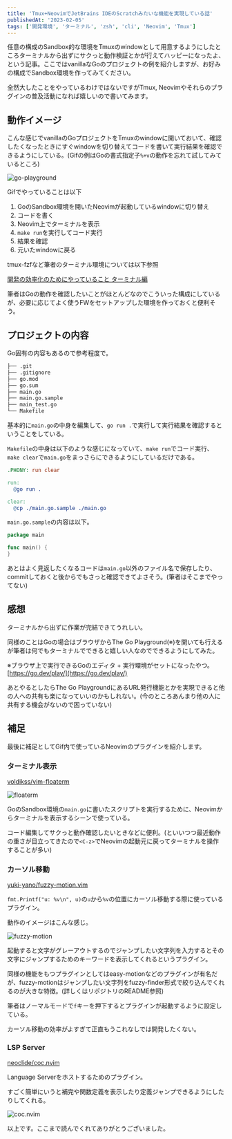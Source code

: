 ```yaml
---
title: 'Tmux+NeovimでJetBrains IDEのScratchみたいな機能を実現している話'
publishedAt: '2023-02-05'
tags: ['開発環境', 'ターミナル', 'zsh', 'cli', 'Neovim', 'Tmux']
---
```


任意の構成のSandbox的な環境をTmuxのwindowとして用意するようにしたところターミナルから出ずにサクっと動作検証とかが行えてハッピーになったよ、という記事。ここではvanillaなGoのプロジェクトの例を紹介しますが、お好みの構成でSandbox環境を作ってみてください。

全然大したことをやっているわけではないですがTmux, Neovimやそれらのプラグインの普及活動になれば嬉しいので書いてみます。

## 動作イメージ
こんな感じでvanillaのGoプロジェクトをTmuxのwindowに開いておいて、確認したくなったときにすぐwindowを切り替えてコードを書いて実行結果を確認できるようにしている。(Gifの例はGoの書式指定子`%+v`の動作を忘れて試してみているところ)

![go-playground](https://user-images.githubusercontent.com/49891479/216776240-de8145cd-7d07-4351-9aad-587bb7711ec2.gif)

Gifでやっていることは以下

1. GoのSandbox環境を開いたNeovimが起動しているwindowに切り替え
1. コードを書く
1. Neovim上でターミナルを表示
1. `make run`を実行してコード実行
1. 結果を確認
1. 元いたwindowに戻る

tmux-fzfなど筆者のターミナル環境については以下参照

[開発の効率化のためにやっていること ターミナル編](https://blog.kyu08.com/posts/my-dev-setup-terminal)

筆者はGoの動作を確認したいことがほとんどなのでこういった構成にしているが、必要に応じてよく使うFWをセットアップした環境を作っておくと便利そう。

## プロジェクトの内容
Go固有の内容もあるので参考程度で。

```bash
├── .git
├── .gitignore
├── go.mod
├── go.sum
├── main.go
├── main.go.sample
├── main_test.go
└── Makefile
```

基本的に`main.go`の中身を編集して、`go run .`で実行して実行結果を確認するということをしている。

`Makefile`の中身は以下のような感じになっていて、`make run`でコード実行、`make clear`で`main.go`をまっさらにできるようにしているだけである。

```Makefile
.PHONY: run clear

run:
  @go run .

clear:
  @cp ./main.go.sample ./main.go
```

`main.go.sample`の内容は以下。

```go
package main

func main() {
}
```

あとはよく見返したくなるコードは`main.go`以外のファイル名で保存したり、commitしておくと後からでもさっと確認できてよさそう。(筆者はそこまでやってない)

## 感想
ターミナルから出ずに作業が完結できてうれしい。

同様のことはGoの場合はブラウザからThe Go Playground(※)を開いても行えるが筆者は何でもターミナルでできると嬉しい人なのでできるようにしてみた。

※ブラウザ上で実行できるGoのエディタ + 実行環境がセットになったやつ。[https://go.dev/play/](https://go.dev/play/)

あとやるとしたらThe Go PlaygroundにあるURL発行機能とかを実現できると他の人への共有も楽になっていいのかもしれない。(今のところあんまり他の人に共有する機会がないので困っていない)

## 補足
最後に補足としてGif内で使っているNeovimのプラグインを紹介します。

### ターミナル表示
[voldikss/vim-floaterm](https://github.com/voldikss/vim-floaterm)

![floaterm](https://user-images.githubusercontent.com/49891479/216777279-6e1b08b1-4e3d-47a1-b995-d388aa85d5c4.gif)

GoのSandbox環境の`main.go`に書いたスクリプトを実行するために、Neovimからターミナルを表示するシーンで使っている。

コード編集してサクっと動作確認したいときなどに便利。(といいつつ最近動作の重さが目立ってきたので`<C-z>`でNeovimの起動元に戻ってターミナルを操作することが多い)

### カーソル移動
[yuki-yano/fuzzy-motion.vim](https://github.com/yuki-yano/fuzzy-motion.vim)

`fmt.Printf("u: %v\n", u)`の`u`から`%v`の位置にカーソル移動する際に使っているプラグイン。

動作のイメージはこんな感じ。

![fuzzy-motion](https://user-images.githubusercontent.com/49891479/216777071-2300fe76-cd19-4736-b18c-794c640ed623.gif)

起動すると文字がグレーアウトするのでジャンプしたい文字列を入力するとその文字にジャンプするためのキーワードを表示してくれるというプラグイン。

同様の機能をもつプラグインとしてはeasy-motionなどのプラグインが有名だが、fuzzy-motionはジャンプしたい文字列をfuzzy-finder形式で絞り込んでくれるのが大きな特徴。(詳しくはリポジトリのREADME参照)

筆者はノーマルモードで`f`キーを押下するとプラグインが起動するように設定している。

カーソル移動の効率がよすぎて正直もうこれなしでは開発したくない。


### LSP Server
[neoclide/coc.nvim](https://github.com/neoclide/coc.nvim)

Language Serverをホストするためのプラグイン。

すごく簡単にいうと補完や関数定義を表示したり定義ジャンプできるようにしたりしてくれる。

![coc.nvim](https://user-images.githubusercontent.com/49891479/216777324-5aef2140-e0ef-4e9f-894d-53b1343acb11.gif)


以上です。ここまで読んでくれてありがとうございました。

